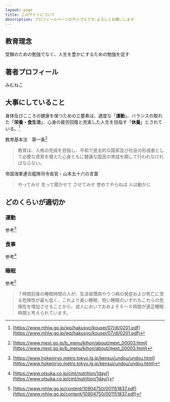 ```yaml
---
layout: page
title: このサイトについて
description: プロフィールページのサンプルです｡よろしくお願いします
---
```


## 教育理念
受験のための勉強でなく、人生を豊かにするための勉強を促す

## 著者プロフィール
みむねこ

## 大事にしていること

身体及びこころの健康を保つための三要素は、適度な「**運動**」、バランスの取れた「**栄養・食生活**」、心身の疲労回復と充実した人生を目指す「**休養**」とされている。[^1]

教育基本法　第一条[^2]
> 教育は、人格の完成を目指し、平和で民主的な国家及び社会の形成者として必要な資質を備えた心身ともに健康な国民の育成を期して行われなければならない。

帝国海軍連合艦隊司令長官・山本五十六の言葉
> やってみせ
> 言って聞かせて
> させてみせ
> 誉めてやらねば
> 人は動かじ

## どのくらいが適切か

### 運動
参考[^5]

### 食事
参考[^4]

### 睡眠
参考[^3]
> ７時間前後の睡眠時間の人が、生活習慣病やうつ病の発症および死亡に至る危険性が最も低く、これより長い睡眠、短い睡眠のいずれもこれらの危険性を増加させることから、成人においておおよそ６～８時間が適正睡眠時間と考えられています。

[^1]: [https://www.mhlw.go.jp/wp/hakusyo/kousei/07/dl/0201.pdf](https://www.mhlw.go.jp/wp/hakusyo/kousei/07/dl/0201.pdf)
[^2]: [https://www.mext.go.jp/b_menu/kihon/about/mext_00003.html](https://www.mext.go.jp/b_menu/kihon/about/mext_00003.html)
[^3]: [https://www.mhlw.go.jp/content/10904750/001151837.pdf](https://www.mhlw.go.jp/content/10904750/001151837.pdf)
[^4]: [https://www.otsuka.co.jp/cmt/nutrition/1day/](https://www.otsuka.co.jp/cmt/nutrition/1day/)
[^5]: [https://www.hokeniryo.metro.tokyo.lg.jp/kensui/undou/undou.html](https://www.hokeniryo.metro.tokyo.lg.jp/kensui/undou/undou.html)
